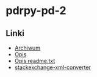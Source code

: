 # pdrpy-pd-2

## Linki

- [Archiwum](https://archive.org/details/stackexchange) 
- [Opis](https://meta.stackexchange.com/questions/2677/database-schema-documentation-for-the-public-data-dump-and-sede)
- [Opis readme.txt](https://ia800107.us.archive.org/27/items/stackexchange/readme.txt)
- [stackexchange-xml-converter](https://github.com/SkobelevIgor/stackexchange-xml-converter)

